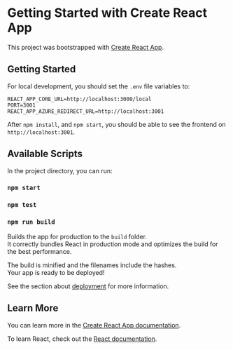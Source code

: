 # Getting Started with Create React App

This project was bootstrapped with [Create React App](https://github.com/facebook/create-react-app).

## Getting Started

For local development, you should set the `.env` file variables to:

```
REACT_APP_CORE_URL=http://localhost:3000/local
PORT=3001
REACT_APP_AZURE_REDIRECT_URL=http://localhost:3001
```

After `npm install`, and `npm start`, you should be able to see the frontend on `http://localhost:3001`.

## Available Scripts

In the project directory, you can run:

### `npm start`

### `npm test`

### `npm run build`

Builds the app for production to the `build` folder.\
It correctly bundles React in production mode and optimizes the build for the best performance.

The build is minified and the filenames include the hashes.\
Your app is ready to be deployed!

See the section about [deployment](https://facebook.github.io/create-react-app/docs/deployment) for more information.

## Learn More

You can learn more in the [Create React App documentation](https://facebook.github.io/create-react-app/docs/getting-started).

To learn React, check out the [React documentation](https://reactjs.org/).
